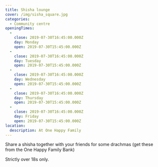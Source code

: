 ```yaml
---
title: Shisha lounge
cover: /img/sisha_square.jpg
categories:
  - Community centre
openingTimes:
  - 
    close: 2019-07-30T16:45:00.000Z
    day: Monday
    open: 2019-07-30T15:45:00.000Z
  - 
    close: 2019-07-30T16:45:00.000Z
    day: Tuesday
    open: 2019-07-30T15:45:00.000Z
  - 
    close: 2019-07-30T16:45:00.000Z
    day: Wednesday
    open: 2019-07-30T15:45:00.000Z
  - 
    close: 2019-07-30T16:45:00.000Z
    day: Thursday
    open: 2019-07-30T15:45:00.000Z
  - 
    close: 2019-07-30T16:45:00.000Z
    day: Friday
    open: 2019-07-30T15:45:00.000Z
location:
  description: At One Happy Family
---
```


Share a shisha together with your friends for some drachmas (get these from the One Happy Family Bank)

Strictly over 18s only.